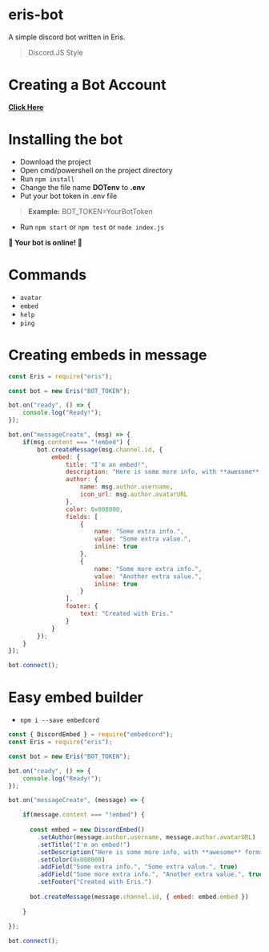 # eris-bot
A simple discord bot written in Eris.

> Discord.JS Style

# Creating a Bot Account
**[Click Here](https://anidiots.guide/getting-started/getting-started-windows-tl-dr)**

# Installing the bot
- Download the project
- Open cmd/powershell on the project directory
- Run `npm install`
- Change the file name **DOTenv** to **.env**
- Put your bot token in .env file
> **Example:** BOT_TOKEN=YourBotToken
- Run `npm start` or `npm test` or `node index.js`

**🎉 Your bot is online! 🎉**

# Commands
- `avatar`
- `embed`
- `help`
- `ping`

# Creating embeds in message
```js
const Eris = require("eris");

const bot = new Eris("BOT_TOKEN");

bot.on("ready", () => {
    console.log("Ready!");
});

bot.on("messageCreate", (msg) => {
    if(msg.content === "!embed") {
        bot.createMessage(msg.channel.id, {
            embed: {
                title: "I'm an embed!",
                description: "Here is some more info, with **awesome** formatting.\nPretty *neat*, huh?",
                author: {
                    name: msg.author.username,
                    icon_url: msg.author.avatarURL
                },
                color: 0x008000,
                fields: [
                    {
                        name: "Some extra info.",
                        value: "Some extra value.",
                        inline: true
                    },
                    {
                        name: "Some more extra info.",
                        value: "Another extra value.",
                        inline: true
                    }
                ],
                footer: {
                    text: "Created with Eris."
                }
            }
        });
    }
});

bot.connect();
```

# Easy embed builder

- `npm i --save embedcord`

```js
const { DiscordEmbed } = require("embedcord");
const Eris = require("eris");

const bot = new Eris("BOT_TOKEN");

bot.on("ready", () => {
    console.log("Ready!");
});

bot.on("messageCreate", (message) => {

    if(message.content === "!embed") {
      
      const embed = new DiscordEmbed()
        .setAuthor(message.author.username, message.author.avatarURL)
        .setTitle("I'm an embed!")
        .setDescription("Here is some more info, with **awesome** formatting.\nPretty *neat*, huh?")
        .setColor(0x008000)
        .addField("Some extra info.", "Some extra value.", true)
        .addField("Some more extra info.", "Another extra value.", true)
        .setFooter("Created with Eris.")
      
      bot.createMessage(message.channel.id, { embed: embed.embed })
      
    } 
    
});

bot.connect();
```
